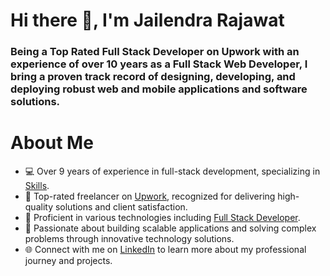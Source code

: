 # Hi there 👋, I'm Jailendra Rajawat

### Being a Top Rated Full Stack Developer on Upwork with an experience of over 10 years as a Full Stack Web Developer, I bring a proven track record of designing, developing, and deploying robust web and mobile applications and software solutions.

# About Me

- 💻 Over 9 years of experience in full-stack development, specializing in [Skills](https://www.upwork.com/freelancers/premiumcoder).
- 🌟 Top-rated freelancer on [Upwork](https://www.upwork.com/freelancers/premiumcoder), recognized for delivering high-quality solutions and client satisfaction.
- 🔧 Proficient in various technologies including [Full Stack Developer](https://www.upwork.com/freelancers/premiumcoder).
- 🚀 Passionate about building scalable applications and solving complex problems through innovative technology solutions.
- 🌐 Connect with me on [LinkedIn](https://www.linkedin.com/in/jailendra-rajawat) to learn more about my professional journey and projects.
